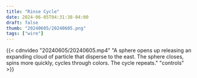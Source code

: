 ```yaml
---
title: "Rinse Cycle"
date: 2024-06-05T04:31:38-04:00
draft: false
thumb: "20240605/20240605.png"
tags: ["wire"]
---
```


{{< cdnvideo "20240605/20240605.mp4" "A sphere opens up releasing an expanding cloud of particle that disperse to the east. The sphere closes, spins more quickly, cycles through colors. The cycle repeats." "controls" >}}

